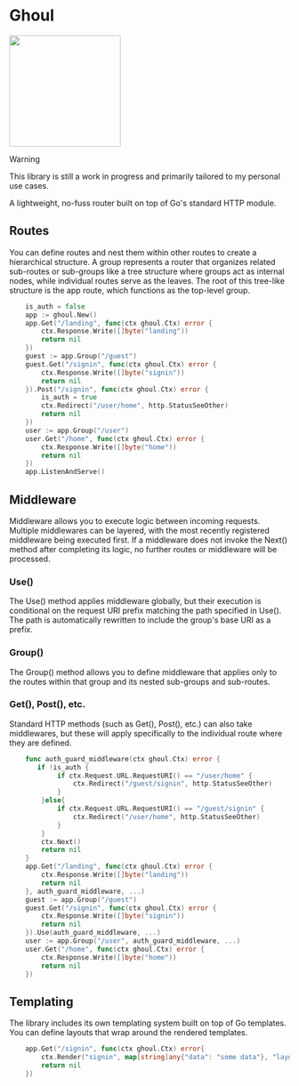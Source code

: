 <h1>Ghoul</h1>
<img width="200px" height="auto" src="https://raw.githubusercontent.com/MariaLetta/free-gophers-pack/refs/heads/master/characters/png/1.png"/>

> [!WARNING]
> This library is still a work in progress and primarily tailored to my personal use cases.

A lightweight, no-fuss router built on top of Go's standard HTTP module.


## Routes

You can define routes and nest them within other routes to create a hierarchical structure. A group represents a router that organizes related sub-routes or sub-groups like a tree structure where groups act as internal nodes, while individual routes serve as the leaves. The root of this tree-like structure is the app route, which functions as the top-level group.

```go
    is_auth = false
    app := ghoul.New()
    app.Get("/landing", func(ctx ghoul.Ctx) error {
        ctx.Response.Write([]byte("landing"))
        return nil
    })
    guest := app.Group("/guest")
    guest.Get("/signin", func(ctx ghoul.Ctx) error {
        ctx.Response.Write([]byte("signin"))
        return nil
    }).Post("/signin", func(ctx ghoul.Ctx) error {
        is_auth = true
        ctx.Redirect("/user/home", http.StatusSeeOther)
        return nil
    })
    user := app.Group("/user")
    user.Get("/home", func(ctx ghoul.Ctx) error {
        ctx.Response.Write([]byte("home"))
        return nil
    })
    app.ListenAndServe()
```

## Middleware

Middleware allows you to execute logic between incoming requests. Multiple middlewares can be layered, with the most recently registered middleware being executed first. If a middleware does not invoke the Next() method after completing its logic, no further routes or middleware will be processed.

### Use()

The Use() method applies middleware globally, but their execution is conditional on the request URI prefix matching the path specified in Use(). The path is automatically rewritten to include the group's base URI as a prefix.

### Group()

The Group() method allows you to define middleware that applies only to the routes within that group and its nested sub-groups and sub-routes.

### Get(), Post(), etc.

Standard HTTP methods (such as Get(), Post(), etc.) can also take middlewares, but these will apply specifically to the individual route where they are defined.

```go
    func auth_guard_middleware(ctx ghoul.Ctx) error {
       if !is_auth {
            if ctx.Request.URL.RequestURI() == "/user/home" {
                ctx.Redirect("/guest/signin", http.StatusSeeOther)
            }
        }else{
            if ctx.Request.URL.RequestURI() == "/guest/signin" {
                ctx.Redirect("/user/home", http.StatusSeeOther)
            }
        }
        ctx.Next()
        return nil 
    }
    app.Get("/landing", func(ctx ghoul.Ctx) error {
        ctx.Response.Write([]byte("landing"))
        return nil
    }, auth_guard_middleware, ...)
    guest := app.Group("/guest")
    guest.Get("/signin", func(ctx ghoul.Ctx) error {
        ctx.Response.Write([]byte("signin"))
        return nil
    }).Use(auth_guard_middleware, ...)
    user := app.Group("/user", auth_guard_middleware, ...)
    user.Get("/home", func(ctx ghoul.Ctx) error {
        ctx.Response.Write([]byte("home"))
        return nil
    })
```
## Templating

The library includes its own templating system built on top of Go templates. You can define layouts that wrap around the rendered templates.

```go
    app.Get("/signin", func(ctx ghoul.Ctx) error{
        ctx.Render("signin", map[string]any{"data": "some data"}, "layouts/main")
        return nil
    })
```
